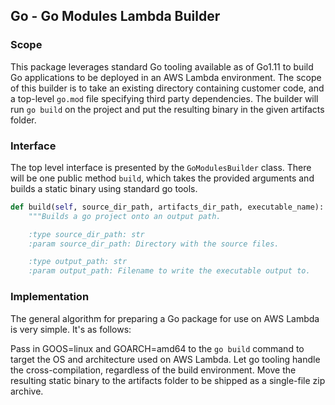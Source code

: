 ## Go - Go Modules Lambda Builder

### Scope

This package leverages standard Go tooling available as of Go1.11 to build Go
applications to be deployed in an AWS Lambda environment. The scope of this
builder is to take an existing directory containing customer code, and a
top-level `go.mod` file specifying third party dependencies. The builder will
run `go build` on the project and put the resulting binary in the given
artifacts folder.

### Interface

The top level interface is presented by the `GoModulesBuilder` class. There
will be one public method `build`, which takes the provided arguments and
builds a static binary using standard go tools.

```python
def build(self, source_dir_path, artifacts_dir_path, executable_name):
    """Builds a go project onto an output path.

    :type source_dir_path: str
    :param source_dir_path: Directory with the source files.

    :type output_path: str
    :param output_path: Filename to write the executable output to.
```

### Implementation

The general algorithm for preparing a Go package for use on AWS Lambda
is very simple. It's as follows:

Pass in GOOS=linux and GOARCH=amd64 to the `go build` command to target the
OS and architecture used on AWS Lambda. Let go tooling handle the
cross-compilation, regardless of the build environment. Move the resulting
static binary to the artifacts folder to be shipped as a single-file zip
archive.
